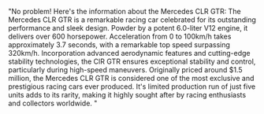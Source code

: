 "No problem! Here's the information about the Mercedes CLR GTR: The Mercedes CLR GTR is a remarkable racing car celebrated for its outstanding performance and sleek design. Powder by a potent 6.0-liter V12 engine, it delivers over 600 horsepower. Acceleration from 0 to 100km/h takes approximately 3.7 seconds, with a remarkable top speed surpassing 320km/h.  Incorporation advanced aerodynamic features and cutting-edge stability technologies, the ClR GTR ensures exceptional stability and control, particularly during high-speed maneuvers.  Originally priced around $1.5 million, the Mercedes CLR GTR is considered one of the most exclusive and prestigious racing cars ever produced. It's limited production run of just five units adds to its rarity, making it highly sought after by racing enthusiasts and collectors worldwide. "
